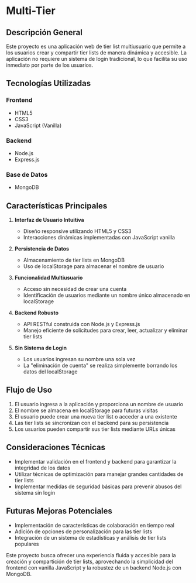# Multi-Tier

## Descripción General
Este proyecto es una aplicación web de tier list multiusuario que permite a los usuarios crear y compartir tier lists de manera dinámica y accesible. La aplicación no requiere un sistema de login tradicional, lo que facilita su uso inmediato por parte de los usuarios.

## Tecnologías Utilizadas

### Frontend
- HTML5
- CSS3
- JavaScript (Vanilla)

### Backend
- Node.js
- Express.js

### Base de Datos
- MongoDB

## Características Principales

1. **Interfaz de Usuario Intuitiva**
   - Diseño responsive utilizando HTML5 y CSS3
   - Interacciones dinámicas implementadas con JavaScript vanilla

2. **Persistencia de Datos**
   - Almacenamiento de tier lists en MongoDB
   - Uso de localStorage para almacenar el nombre de usuario

3. **Funcionalidad Multiusuario**
   - Acceso sin necesidad de crear una cuenta
   - Identificación de usuarios mediante un nombre único almacenado en localStorage

4. **Backend Robusto**
   - API RESTful construida con Node.js y Express.js
   - Manejo eficiente de solicitudes para crear, leer, actualizar y eliminar tier lists

5. **Sin Sistema de Login**
   - Los usuarios ingresan su nombre una sola vez
   - La "eliminación de cuenta" se realiza simplemente borrando los datos del localStorage

## Flujo de Uso
1. El usuario ingresa a la aplicación y proporciona un nombre de usuario
2. El nombre se almacena en localStorage para futuras visitas
3. El usuario puede crear una nueva tier list o acceder a una existente
4. Las tier lists se sincronizan con el backend para su persistencia
5. Los usuarios pueden compartir sus tier lists mediante URLs únicas

## Consideraciones Técnicas
- Implementar validación en el frontend y backend para garantizar la integridad de los datos
- Utilizar técnicas de optimización para manejar grandes cantidades de tier lists
- Implementar medidas de seguridad básicas para prevenir abusos del sistema sin login

## Futuras Mejoras Potenciales
- Implementación de características de colaboración en tiempo real
- Adición de opciones de personalización para las tier lists
- Integración de un sistema de estadísticas y análisis de tier lists populares

Este proyecto busca ofrecer una experiencia fluida y accesible para la creación y compartición de tier lists, aprovechando la simplicidad del frontend con vanilla JavaScript y la robustez de un backend Node.js con MongoDB.

